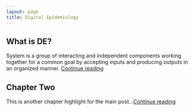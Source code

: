 ```yaml
---
layout: page
title: Digital Epidemiology
---
```

## What is DE?
System is a group of interacting and independent components working together for a common goal by accepting inputs and producing outputs in an organized manner. [Continue reading](https://msquarme.github.io/DE)


## Chapter Two
This is another chapter highlight for the main post...[Continue reading](https://msquarme.github.io/DE)
